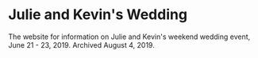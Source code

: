 # Julie and Kevin's Wedding
The website for information on Julie and Kevin's weekend wedding event, June 21 - 23, 2019. Archived August 4, 2019.
